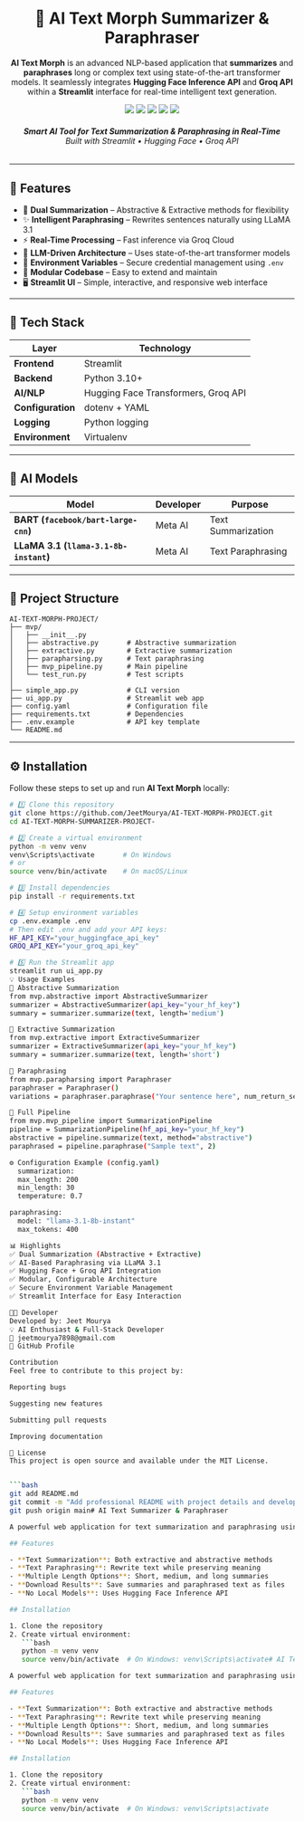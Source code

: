 <h1 align="center"> 🧠 AI Text Morph Summarizer & Paraphraser </h1>

<p align="center">
<b>AI Text Morph</b> is an advanced NLP-based application that <b>summarizes</b> and <b>paraphrases</b> long or complex text using state-of-the-art transformer models.  
It seamlessly integrates <b>Hugging Face Inference API</b> and <b>Groq API</b> within a <b>Streamlit</b> interface for real-time intelligent text generation.
</p>

<p align="center">
  <img src="https://img.shields.io/badge/Made%20With-Python_3.10+-blueviolet?style=flat-square&logo=python" />
  <img src="https://img.shields.io/badge/Framework-Streamlit-ff4b4b?style=flat-square&logo=streamlit" />
  <img src="https://img.shields.io/badge/NLP-HuggingFace-FCC624?style=flat-square&logo=huggingface" />
  <img src="https://img.shields.io/badge/AI-Groq_API-8A2BE2?style=flat-square&logo=ai" />
  <img src="https://img.shields.io/badge/License-MIT-success?style=flat-square" />
</p>

<h6 align="center">
  <b>Smart AI Tool for Text Summarization & Paraphrasing in Real-Time</b><br>
  <i>Built with Streamlit • Hugging Face • Groq API</i>
</h6>

---

## 🚀 Features

- 🧩 **Dual Summarization** – Abstractive & Extractive methods for flexibility  
- ✨ **Intelligent Paraphrasing** – Rewrites sentences naturally using LLaMA 3.1  
- ⚡ **Real-Time Processing** – Fast inference via Groq Cloud  
- 🧠 **LLM-Driven Architecture** – Uses state-of-the-art transformer models  
- 🔐 **Environment Variables** – Secure credential management using `.env`  
- 🧾 **Modular Codebase** – Easy to extend and maintain  
- 🖥️ **Streamlit UI** – Simple, interactive, and responsive web interface  

---

## 🧩 Tech Stack

| Layer | Technology |
|-------|-------------|
| **Frontend** | Streamlit |
| **Backend** | Python 3.10+ |
| **AI/NLP** | Hugging Face Transformers, Groq API |
| **Configuration** | dotenv + YAML |
| **Logging** | Python logging |
| **Environment** | Virtualenv |

---

## 🤖 AI Models

| Model | Developer | Purpose |
|--------|------------|----------|
| **BART (`facebook/bart-large-cnn`)** | Meta AI | Text Summarization |
| **LLaMA 3.1 (`llama-3.1-8b-instant`)** | Meta AI | Text Paraphrasing |

---

## 📁 Project Structure

```
AI-TEXT-MORPH-PROJECT/
├── mvp/
│   ├── __init__.py
│   ├── abstractive.py       # Abstractive summarization
│   ├── extractive.py        # Extractive summarization
│   ├── parapharsing.py      # Text paraphrasing
│   ├── mvp_pipeline.py      # Main pipeline
│   └── test_run.py          # Test scripts
│
├── simple_app.py            # CLI version
├── ui_app.py                # Streamlit web app
├── config.yaml              # Configuration file
├── requirements.txt         # Dependencies
├── .env.example             # API key template
└── README.md
```


---


## ⚙️ Installation

Follow these steps to set up and run **AI Text Morph** locally:

```bash
# 1️⃣ Clone this repository
git clone https://github.com/JeetMourya/AI-TEXT-MORPH-PROJECT.git
cd AI-TEXT-MORPH-SUMMARIZER-PROJECT-

# 2️⃣ Create a virtual environment
python -m venv venv
venv\Scripts\activate       # On Windows
# or
source venv/bin/activate    # On macOS/Linux

# 3️⃣ Install dependencies
pip install -r requirements.txt

# 4️⃣ Setup environment variables
cp .env.example .env
# Then edit .env and add your API keys:
HF_API_KEY="your_huggingface_api_key"
GROQ_API_KEY="your_groq_api_key"

# 5️⃣ Run the Streamlit app
streamlit run ui_app.py
💡 Usage Examples
🔹 Abstractive Summarization
from mvp.abstractive import AbstractiveSummarizer
summarizer = AbstractiveSummarizer(api_key="your_hf_key")
summary = summarizer.summarize(text, length='medium')

🔹 Extractive Summarization
from mvp.extractive import ExtractiveSummarizer
summarizer = ExtractiveSummarizer(api_key="your_hf_key")
summary = summarizer.summarize(text, length='short')

🔹 Paraphrasing
from mvp.parapharsing import Paraphraser
paraphraser = Paraphraser()
variations = paraphraser.paraphrase("Your sentence here", num_return_sequences=3)

🔹 Full Pipeline
from mvp.mvp_pipeline import SummarizationPipeline
pipeline = SummarizationPipeline(hf_api_key="your_hf_key")
abstractive = pipeline.summarize(text, method="abstractive")
paraphrased = pipeline.paraphrase("Sample text", 2)

⚙️ Configuration Example (config.yaml)
  summarization:
  max_length: 200
  min_length: 30
  temperature: 0.7

paraphrasing:
  model: "llama-3.1-8b-instant"
  max_tokens: 400

📊 Highlights
✅ Dual Summarization (Abstractive + Extractive)
✅ AI-Based Paraphrasing via LLaMA 3.1
✅ Hugging Face + Groq API Integration
✅ Modular, Configurable Architecture
✅ Secure Environment Variable Management
✅ Streamlit Interface for Easy Interaction

👨‍💻 Developer
Developed by: Jeet Mourya
💡 AI Enthusiast & Full-Stack Developer
📧 jeetmourya7898@gmail.com
🔗 GitHub Profile

Contribution
Feel free to contribute to this project by:

Reporting bugs

Suggesting new features

Submitting pull requests

Improving documentation

📄 License
This project is open source and available under the MIT License.


```bash
git add README.md
git commit -m "Add professional README with project details and developer information"
git push origin main# AI Text Summarizer & Paraphraser

A powerful web application for text summarization and paraphrasing using Hugging Face Inference API.

## Features

- **Text Summarization**: Both extractive and abstractive methods
- **Text Paraphrasing**: Rewrite text while preserving meaning
- **Multiple Length Options**: Short, medium, and long summaries
- **Download Results**: Save summaries and paraphrased text as files
- **No Local Models**: Uses Hugging Face Inference API

## Installation

1. Clone the repository
2. Create virtual environment:
   ```bash
   python -m venv venv
   source venv/bin/activate  # On Windows: venv\Scripts\activate# AI Text Summarizer & Paraphraser

A powerful web application for text summarization and paraphrasing using Hugging Face Inference API.

## Features

- **Text Summarization**: Both extractive and abstractive methods
- **Text Paraphrasing**: Rewrite text while preserving meaning
- **Multiple Length Options**: Short, medium, and long summaries
- **Download Results**: Save summaries and paraphrased text as files
- **No Local Models**: Uses Hugging Face Inference API

## Installation

1. Clone the repository
2. Create virtual environment:
   ```bash
   python -m venv venv
   source venv/bin/activate  # On Windows: venv\Scripts\activate
